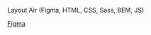 Layout Air (Figma, HTML, CSS, Sass, BEM, JS)

[Figma](https://www.figma.com/file/7qwsWggv9BAxMi2VPhBuPr/Air-(formerly-Dia))
